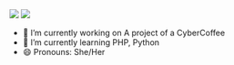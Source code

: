 <img src=![octocat-1721154882766](https://github.com/user-attachments/assets/28faa8e6-3c11-4375-8929-a987a159fb88)>
  <img src="https://img.shields.io/badge/-Instagram-DF0174?style=for-the-badge&labelColor=DF0174&logo=instagram&logoColor=white&link=https://www.instagram.com/iceci.melgaco">

- 🔭 I’m currently working on A project of a CyberCoffee
- 🌱 I’m currently learning PHP, Python 
- 😄 Pronouns: She/Her
